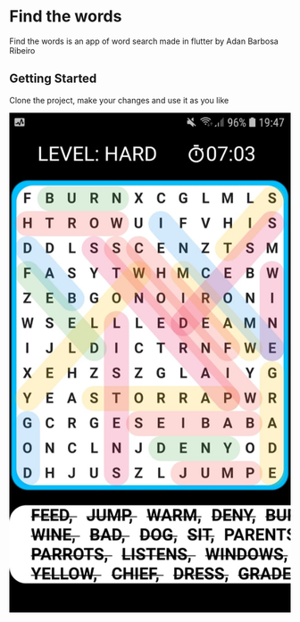 # Find the words

Find the words is an app of word search made in flutter by Adan Barbosa Ribeiro

## Getting Started

Clone the project, make your changes and use it as you like

![alt text](https://github.com/AdaoProjects/word_search_flutter/blob/master/screenshots/screenshot_one.jpeg?raw=true)

